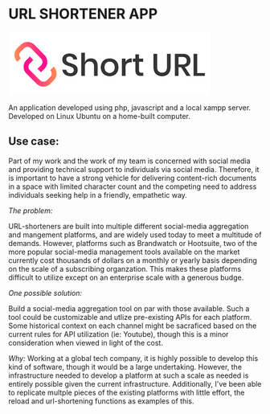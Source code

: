 # URL SHORTENER APP

![A GM bot](https://github.com/AngelLozan/URL-shortener/blob/main/url.png?raw=true)

An application developed using php, javascript and a local xampp server. Developed on Linux Ubuntu on a home-built computer. 

## Use case:

Part of my work and the work of my team is concerned with social media and providing technical support to individuals via social media. Therefore, it is important to have a strong vehicle for delivering content-rich documents in a space with limited character count and the competing need to address individuals seeking help in a friendly, empathetic way. 

*The problem:*

URL-shorteners are built into multiple different social-media aggregation and mangement platforms, and are widely used today to meet a multitude of demands. However, platforms such as Brandwatch or Hootsuite, two of the more popular social-media management tools available on the market currently cost thousands of dollars on a monthly or yearly basis depending on the scale of a subscribing organzation. This makes these platforms difficult to utilize except on an enterprise scale with a generous budge. 

*One possible solution:*

Build a social-media aggregation tool on par with those available. Such a tool could be customizable and utlize pre-existing APIs for each platform. Some historical context on each channel might be sacraficed based on the current rules for API utilization (ie: Youtube), though this is a minor consideration when viewed in light of the cost. 

*Why:*
Working at a global tech company, it is highly possible to develop this kind of software, though it would be a large undertaking. However, the infrastructure needed to develop a platform at such a scale as needed is entirely possible given the current infrastructure. Additionally, I've been able to replicate multple pieces of the existing platforms with little effort, the reload and url-shortening functions as examples of this. 

